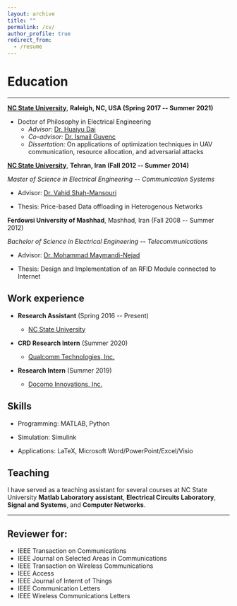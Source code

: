 ```yaml
---
layout: archive
title: ""
permalink: /cv/
author_profile: true
redirect_from:
  - /resume
---
```




# Education   
-----------
[**NC State University**](https://www.ncsu.edu/), **Raleigh, NC, USA (Spring 2017 -- Summer 2021)**

* Doctor of Philosophy in Electrical Engineering
    * _Advisor:_ [Dr. Huaiyu Dai](https://people.engr.ncsu.edu/hdai/)
    * _Co-advisor:_ [Dr. Ismail Guvenc](https://sites.google.com/site/iguvenc/)
    * _Dissertation:_ On applications of optimization techniques in UAV communication, resource allocation, and adversarial attacks




[**NC State University**](https://ut.ac.ir/en), **Tehran, Iran (Fall 2012 -- Summer 2014)**

*Master of Science in Electrical Engineering -- Communication Systems*

* Advisor: [Dr. Vahid Shah-Mansouri](https://scholar.google.ca/citations?user=EbkCWiEAAAAJ&hl=en)

* Thesis: Price-based Data offloading in Heterogenous Networks

**Ferdowsi University of Mashhad**, Mashhad, Iran (Fall 2008 -- Summer 2012)

*Bachelor of Science in Electrical Engineering -- Telecommunications*

* Advisor: [Dr. Mohammad Maymandi-Nejad](https://scholar.google.com/citations?user=8Jn21fsAAAAJ&hl=en)

* Thesis: Design and Implementation of an RFID Module connected to Internet


Work experience
-----------
* **Research Assistant** (Spring 2016 -- Present)
  * [NC State University](https://www.ncsu.edu/)

* **CRD Research Intern** (Summer 2020)
  * [Qualcomm Technologies, Inc.](https://www.qualcomm.com)
  
* **Research Intern** (Summer 2019)
  * [Docomo Innovations, Inc.](https://www.docomoinnovations.com/)
  
Skills
-----------
* Programming: MATLAB, Python

* Simulation: Simulink

* Applications: LaTeX, Microsoft Word/PowerPoint/Excel/Visio  


Teaching
-----------
I have served as a teaching assistant for several courses at NC State University   **Matlab Laboratory assistant**, **Electrical Circuits Laboratory**, **Signal and Systems**, and **Computer Networks**.


----
## Reviewer for:

- IEEE Transaction on Communications
- IEEE Journal on Selected Areas in Communications
- IEEE Transaction on Wireless Communications
- IEEE Access
- IEEE Journal of Internt of Things
- IEEE Communication Letters
- IEEE Wireless Communications Letters

